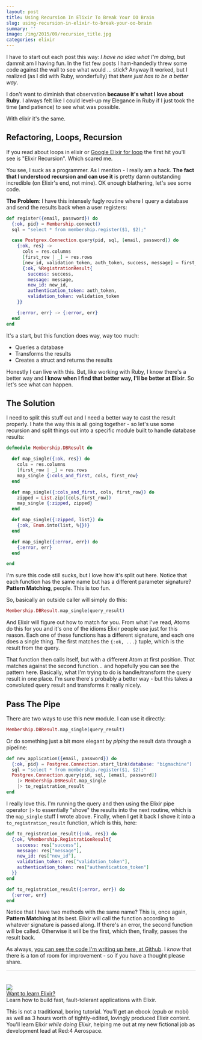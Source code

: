 ```yaml
---
layout: post
title: Using Recursion In Elixir To Break Your OO Brain
slug: using-recursion-in-elixir-to-break-your-oo-brain
summary: ''
image: /img/2015/09/recursion_title.jpg
categories: elixir
---
```


I have to start out each post this way: *I have no idea what I'm doing*, but dammit am I having fun. In the fist few posts I ham-handedly threw some code against the wall to see what would ... stick? Anyway It worked, but I realized (as I did with Ruby, wonderfully) that *there just has to be a better way*.

I don't want to diminish that observation **because it's what I love about Ruby**. I always felt like I could level-up my Elegance in Ruby if I just took the time (and patience) to see what was possible.

With elixir it's the same.

## Refactoring, Loops, Recursion

If you read about loops in elixir or [Google Elixir for loop](https://www.google.com/search?client=safari&rls=en&q=Elixir+for+loop&ie=UTF-8&oe=UTF-8) the first hit you'll see is "Elixir Recursion". Which scared me.

You see, I suck as a programmer. As I mention - I really am a hack. **The fact that I understood recursion and can use it** is pretty damn outstanding incredible (on Elixir's end, not mine). OK enough blathering, let's see some code.

**The Problem**: I have this intensely fugly routine where I query a database and send the results back when a user registers:

```elixir
def register({email, password}) do
  {:ok, pid} = Membership.connect()
  sql = "select * from membership.register($1, $2);"

  case Postgrex.Connection.query(pid, sql, [email, password]) do
    {:ok, res} ->
      cols = res.columns
      [first_row | _] = res.rows
      [new_id, validation_token, auth_token, success, message] = first_row
      {:ok, %RegistrationResult{
        success: success,
        message: message,
        new_id: new_id,
        authentication_token: auth_token,
        validation_token: validation_token
    }}

    {:error, err} -> {:error, err}
  end
end
```

It's a start, but this function does way, way too much:

 - Queries a database
 - Transforms the results
 - Creates a struct and returns the results

Honestly I can live with this. But, like working with Ruby, I know there's a better way and **I know when I find that better way, I'll be better at Elixir**. So let's see what can happen.

## The Solution

I need to split this stuff out and I need a better way to cast the result properly. I hate the way this is all going together - so let's use some recursion and split things out into a specific module built to handle database results:

```elixir
defmodule Membership.DBResult do

  def map_single({:ok, res}) do
    cols = res.columns
    [first_row | _] = res.rows
    map_single {:cols_and_first, cols, first_row}
  end

  def map_single({:cols_and_first, cols, first_row}) do
    zipped = List.zip([cols,first_row])
    map_single {:zipped, zipped}
  end

  def map_single({:zipped, list}) do
    {:ok, Enum.into(list, %{})}
  end

  def map_single({:error, err}) do
    {:error, err}
  end

end
```

I'm sure this code still sucks, but I love how it's split out here. Notice that each function has the same name but has a different parameter signature? **Pattern Matching**, people. This is too fun.

So, basically an outside caller will simply do this:

```elixir
Membership.DBResult.map_single(query_result)
```

And Elixir will figure out how to match for you. From what I've read, Atoms do this for you and it's one of the idioms Elixir people use just for this reason. Each one of these functions has a different signature, and each one does a single thing. The first matches the `{:ok, ...}` tuple, which is the result from the query.

That function then calls itself, but with a different Atom at first position. That matches against the second function... and hopefully you can see the pattern here. Basically, what I'm trying to do is handle/transform the query result in one place. I'm sure there's probably a better way - but this takes a convoluted query result and transforms it really nicely.

## Pass The Pipe

There are two ways to use this new module. I can use it directly:

```elixir
Membership.DBResult.map_single(query_result)
```

Or do something just a bit more elegant by *piping* the result data through a pipeline:

```elixir
def new_application({email, password}) do
  {:ok, pid} = Postgrex.Connection.start_link(database: "bigmachine")
  sql = "select * from membership.register($1, $2);"
  Postgrex.Connection.query(pid, sql, [email, password])
    |> Membership.DBResult.map_single
    |> to_registration_result
end
```

I really love this. I'm running the query and then using the Elixir pipe operator `|>` to essentially "shove" the results into the next routine, which is the `map_single` stuff I wrote above. Finally, when I get it back I shove it into a `to_registration_result` function, which is this, here:

```elixir
def to_registration_result({:ok, res}) do
  {:ok, %Membership.RegistrationResult{
    success: res["success"],
    message: res["message"],
    new_id: res["new_id"],
    validation_token: res["validation_token"],
    authentication_token: res["authentication_token"]
  }}
end

def to_registration_result({:error, err}) do
  {:error, err}
end
```

Notice that I have two methods with the same name? This is, once again, **Pattern Matching** at its best. Elixir will call the function according to whatever signature is passed along. If there's an error, the second function will be called. Otherwise it will be the first, which then, finally, passes the result back.

As always, [you can see the code I'm writing up here, at Github](https://github.com/bigmachine-io/bigmachine-membership). I *know* that there is a ton of room for improvement - so if you have a thought please share.

<div class="ui items" style="padding-top:36px;border-top:1px solid #e5e5e5;">
  <div class="item">
    <div class="image">
      <a href="https://goo.gl/zvMHWK" target=_blank>
        <img src="/img/red4_product_slide.png">
      </a>
    </div>
    <div class="content">
      <a class="header" href="https://goo.gl/zvMHWK">Want to learn Elixir?</a>
      <div class="meta">
        <span>Learn how to build fast, fault-tolerant applications with Elixir.</span>
      </div>
      <div class="description">
        <p>
          This is not a traditional, boring tutorial. You'll get an ebook (epub or mobi) as well as 3 hours worth of tightly-edited,
          lovingly produced Elixir content. You'll learn Elixir <i> while doing Elixir</i>, helping me out at my new fictional job
          as development lead at Red:4 Aerospace.
        </p>
      </div>
    </div>
  </div>
</div>

